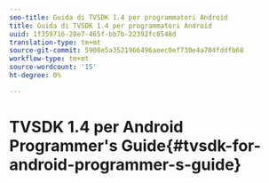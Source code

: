 ```yaml
---
seo-title: Guida di TVSDK 1.4 per programmatori Android
title: Guida di TVSDK 1.4 per programmatori Android
uuid: 1f359716-28e7-465f-bb7b-22392fc8548d
translation-type: tm+mt
source-git-commit: 5908e5a3521966496aeec0ef730e4a704fddfb68
workflow-type: tm+mt
source-wordcount: '15'
ht-degree: 0%

---
```



# TVSDK 1.4 per Android Programmer&#39;s Guide{#tvsdk-for-android-programmer-s-guide}

